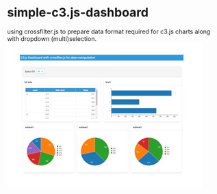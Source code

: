 # simple-c3.js-dashboard
using crossfilter.js to prepare data format required for c3.js charts along with dropdown (multi)selection.
![Preview](/preview.JPG)
